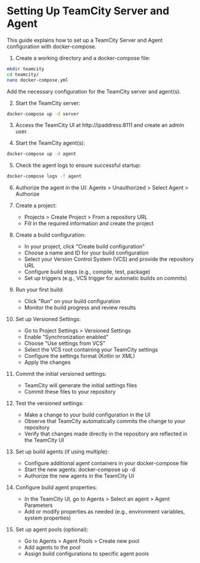 # Setting Up TeamCity Server and Agent

This guide explains how to set up a TeamCity Server and Agent configuration with docker-compose.


1. Create a working directory and a docker-compose file:

```bash
mkdir teamcity
cd teamcity/
nano docker-compose.yml
```
Add the necessary configuration for the TeamCity server and agent(s).

2. Start the TeamCity server:

```bash
docker-compose up -d server
```

3. Access the TeamCity UI at http://ipaddress:8111 and create an admin user.

4. Start the TeamCity agent(s):

```bash
docker-compose up -d agent
```

5. Check the agent logs to ensure successful startup:

```bash
docker-compose logs -f agent
```

6. Authorize the agent in the UI: Agents > Unauthorized > Select Agent > Authorize

7. Create a project:
    - Projects > Create Project > From a repository URL
    - Fill in the required information and create the project


8. Create a build configuration:
    - In your project, click "Create build configuration"
    - Choose a name and ID for your build configuration
    - Select your Version Control System (VCS) and provide the repository URL
    - Configure build steps (e.g., compile, test, package)
    - Set up triggers (e.g., VCS trigger for automatic builds on commits)

9. Run your first build:
    - Click "Run" on your build configuration
    - Monitor the build progress and review results

10. Set up Versioned Settings:
    - Go to Project Settings > Versioned Settings
    - Enable "Synchronization enabled"
    - Choose "Use settings from VCS"
    - Select the VCS root containing your TeamCity settings
    - Configure the settings format (Kotlin or XML)
    - Apply the changes

11. Commit the initial versioned settings:
    - TeamCity will generate the initial settings files
    - Commit these files to your repository

12. Test the versioned settings:
    - Make a change to your build configuration in the UI
    - Observe that TeamCity automatically commits the change to your repository
    - Verify that changes made directly in the repository are reflected in the TeamCity UI

13. Set up build agents (if using multiple):
    - Configure additional agent containers in your docker-compose file
    - Start the new agents: docker-compose up -d
    - Authorize the new agents in the TeamCity UI

14. Configure build agent properties:
    - In the TeamCity UI, go to Agents > Select an agent > Agent Parameters
    - Add or modify properties as needed (e.g., environment variables, system properties)

15. Set up agent pools (optional):
    - Go to Agents > Agent Pools > Create new pool
    - Add agents to the pool
    - Assign build configurations to specific agent pools